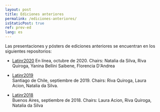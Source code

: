 ```yaml
---
layout: post
title: Ediciones anteriores
permalink: /ediciones-anteriores/
isStaticPost: true
ref: prev-ed
lang: es
---
```


Las presentaciones y pósters de ediciones anteriores se encuentran en los siguientes repositorios:


* [Latinr2020](https://github.com/LatinR/presentaciones-LatinR2020)
  En línea, octubre de 2020. Chairs: Natalia da Silva, Riva Quiroga, Yanina Bellini Saibene, Florencia D'Andrea

* [Latinr2019](https://github.com/LatinR/presentaciones-LatinR2019)   
  Santiago de Chile, septiembre de 2019. Chairs: Riva Quiroga, Laura Acion, Natalia da Silva.

* [Latinr2018](https://github.com/LatinR/presentaciones-LatinR2018)  
  Buenos Aires, septiembre de 2018. Chairs: Laura Acion, Riva Quiroga, Natalia da Silva

